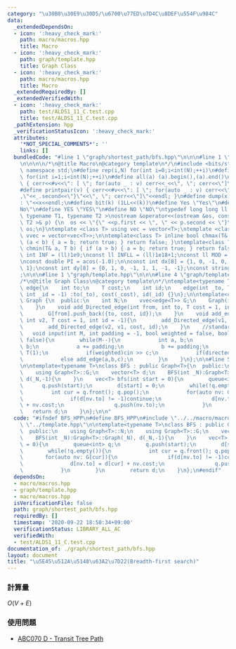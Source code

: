 ```yaml
---
category: "\u30B0\u30E9\u30D5/\u6700\u77ED\u7D4C\u8DEF\u554F\u984C"
data:
  _extendedDependsOn:
  - icon: ':heavy_check_mark:'
    path: macro/macros.hpp
    title: Macro
  - icon: ':heavy_check_mark:'
    path: graph/template.hpp
    title: Graph Class
  - icon: ':heavy_check_mark:'
    path: macro/macros.hpp
    title: Macro
  _extendedRequiredBy: []
  _extendedVerifiedWith:
  - icon: ':heavy_check_mark:'
    path: test/ALDS1_11_C.test.cpp
    title: test/ALDS1_11_C.test.cpp
  _pathExtension: hpp
  _verificationStatusIcon: ':heavy_check_mark:'
  attributes:
    '*NOT_SPECIAL_COMMENTS*': ''
    links: []
  bundledCode: "#line 1 \"graph/shortest_path/bfs.hpp\"\n\n\n#line 1 \"macro/macros.hpp\"\
    \n\n\n\n/*\n@title Macro\n@category template\n*/\n#include <bits/stdc++.h>\nusing\
    \ namespace std;\n#define rep(i,N) for(int i=0;i<int(N);++i)\n#define rep1(i,N)\
    \ for(int i=1;i<int(N);++i)\n#define all(a) (a).begin(),(a).end()\n#define print(v)\
    \ { cerr<<#v<<\": [ \"; for(auto _ : v) cerr<<_<<\", \"; cerr<<\"]\"<<endl; }\n\
    #define printpair(v) { cerr<<#v<<\": [ \"; for(auto _ : v) cerr<<\"{\"<<_.first<<\"\
    ,\"<<_.second<<\"}\"<<\", \"; cerr<<\"]\"<<endl; }\n#define dump(x) cerr<<#x<<\"\
    : \"<<x<<endl;\n#define bit(k) (1LL<<(k))\n#define Yes \"Yes\"\n#define No \"\
    No\"\n#define YES \"YES\"\n#define NO \"NO\"\ntypedef long long ll;\n\ntemplate<\
    \ typename T1, typename T2 >\nostream &operator<<(ostream &os, const pair< T1,\
    \ T2 >& p) {\n  os << \"{\" <<p.first << \", \" << p.second << \"}\";\n  return\
    \ os;\n}\ntemplate <class T> using vec = vector<T>;\ntemplate <class T> using\
    \ vvec = vector<vec<T>>;\n\ntemplate<class T> inline bool chmax(T& a, T b) { if\
    \ (a < b) { a = b; return true; } return false; }\ntemplate<class T> inline bool\
    \ chmin(T& a, T b) { if (a > b) { a = b; return true; } return false; }\n\nconst\
    \ int INF = (ll)1e9;\nconst ll INFLL = (ll)1e18+1;\nconst ll MOD = (ll)1e9+7;\n\
    \nconst double PI = acos(-1.0);\n\nconst int dx[8] = {1, 0, -1, 0, 1, -1, -1,\
    \ 1};\nconst int dy[8] = {0, 1, 0, -1, 1, 1, -1, -1};\nconst string dir = \"DRUL\"\
    ;\n\n\n#line 1 \"graph/template.hpp\"\n\n\n#line 4 \"graph/template.hpp\"\n\n\
    /*\n@title Graph Class\n@category template\n*/\ntemplate<typename T = int>\nstruct\
    \ edge{\n    int to;\n    T cost;\n    int id;\n    edge(int _to, T _cost = 1,\
    \ int _id = -1) :to(_to), cost(_cost), id(_id) {}\n};\n\ntemplate<class T>\nclass\
    \ Graph {\n  public:\n    int N;\n    vvec<edge<T>> G;\n    Graph(int _N): N(_N),G(_N){\n\
    \    }\n    void add_Directed_edge(int from, int to, T cost = 1, int id = -1){\n\
    \        G[from].push_back({to, cost, id});\n    }\n    void add_edge(int v1,\
    \ int v2, T cost = 1, int id = -1){\n        add_Directed_edge(v1, v2, cost, id);\n\
    \        add_Directed_edge(v2, v1, cost, id);\n    }\n    //standard input\n \
    \   void input(int M, int padding = -1, bool weighted = false, bool directed =\
    \ false){\n        while(M--){\n            int a, b;\n            cin >> a >>\
    \ b;\n            a += padding;\n            b += padding;\n            T c =\
    \ T(1);\n            if(weighted)cin >> c;\n            if(directed)add_Directed_edge(a,b,c);\n\
    \            else add_edge(a,b,c);\n        }\n    }\n};\n\n#line 5 \"graph/shortest_path/bfs.hpp\"\
    \n\ntemplate<typename T>\nclass BFS : public Graph<T>{\n  public:\n    using Graph<T>::N;\n\
    \    using Graph<T>::G;\n    vector<T> d;\n    BFS(int _N):Graph<T>::Graph(_N),\
    \ d(_N,-1){\n    }\n    vec<T> bfs(int start = 0){\n        queue<int> q;\n  \
    \      q.push(start);\n        d[start] = 0;\n        while(!q.empty()){\n   \
    \         int cur = q.front(); q.pop();\n            for(auto nv: G[cur]){\n \
    \               if(d[nv.to] != -1)continue;\n                d[nv.to] = d[cur]\
    \ + nv.cost;\n                q.push(nv.to);\n            }\n        }\n     \
    \   return d;\n    }\n};\n\n"
  code: "#ifndef BFS_HPP\n#define BFS_HPP\n#include \"../../macro/macros.hpp\"\n#include\
    \ \"../template.hpp\"\n\ntemplate<typename T>\nclass BFS : public Graph<T>{\n\
    \  public:\n    using Graph<T>::N;\n    using Graph<T>::G;\n    vector<T> d;\n\
    \    BFS(int _N):Graph<T>::Graph(_N), d(_N,-1){\n    }\n    vec<T> bfs(int start\
    \ = 0){\n        queue<int> q;\n        q.push(start);\n        d[start] = 0;\n\
    \        while(!q.empty()){\n            int cur = q.front(); q.pop();\n     \
    \       for(auto nv: G[cur]){\n                if(d[nv.to] != -1)continue;\n \
    \               d[nv.to] = d[cur] + nv.cost;\n                q.push(nv.to);\n\
    \            }\n        }\n        return d;\n    }\n};\n#endif"
  dependsOn:
  - macro/macros.hpp
  - graph/template.hpp
  - macro/macros.hpp
  isVerificationFile: false
  path: graph/shortest_path/bfs.hpp
  requiredBy: []
  timestamp: '2020-09-22 18:50:34+09:00'
  verificationStatus: LIBRARY_ALL_AC
  verifiedWith:
  - test/ALDS1_11_C.test.cpp
documentation_of: ./graph/shortest_path/bfs.hpp
layout: document
title: "\u5E45\u512A\u5148\u63A2\u7D22(Breadth-first search)"
---
```


### 計算量
$O(V+E)$

### 使用問題
- [ABC070 D - Transit Tree Path](https://atcoder.jp/contests/abc070/tasks/abc070_d)